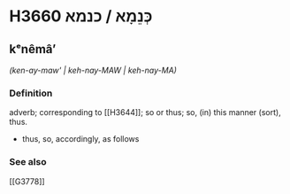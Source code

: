 # H3660 כְּנֵמָא / כנמא

## kᵉnêmâʼ

_(ken-ay-maw' | keh-nay-MAW | keh-nay-MA)_

### Definition

adverb; corresponding to [[H3644]]; so or thus; so, (in) this manner (sort), thus.

- thus, so, accordingly, as follows
### See also

[[G3778]]

